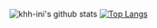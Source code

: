 ![khh-ini's github stats](https://github-readme-stats.vercel.app/api?username=khh-ini)
[![Top Langs](https://github-readme-stats.vercel.app/api/top-langs/?username=khh-ini)](https://github.com/anuraghazra/github-readme-stats)
